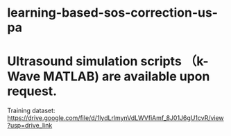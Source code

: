 # learning-based-sos-correction-us-pa
# Ultrasound simulation scripts （k-Wave MATLAB) are available upon request.
Training dataset: https://drive.google.com/file/d/1lydLrlmynVdLWVfiAmf_8J01J6gU1cvR/view?usp=drive_link 
